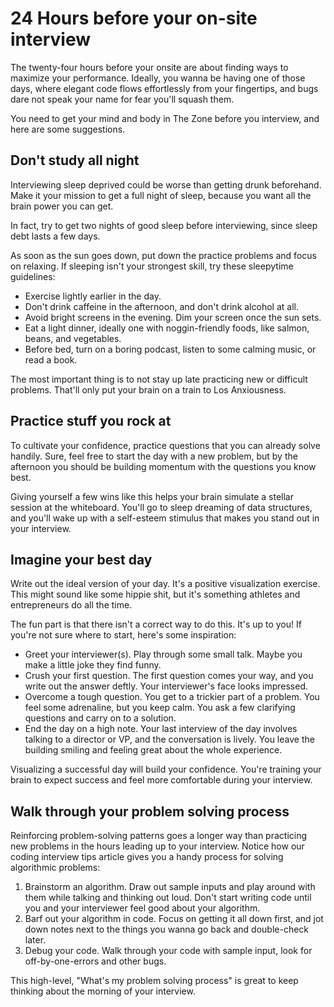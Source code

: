 # 24 Hours before your on-site interview

The twenty-four hours before your onsite are about finding ways to maximize your performance. Ideally, you wanna be 
having one of those days, where elegant code flows effortlessly from your fingertips, and bugs dare not speak your 
name for fear you'll squash them.

You need to get your mind and body in The Zone before you interview, and here are some suggestions.

## Don't study all night

Interviewing sleep deprived could be worse than getting drunk beforehand. Make it your mission to get a full night of 
sleep, because you want all the brain power you can get.

In fact, try to get two nights of good sleep before interviewing, since sleep debt lasts a few days.

As soon as the sun goes down, put down the practice problems and focus on relaxing. If sleeping isn't your strongest 
skill, try these sleepytime guidelines:
* Exercise lightly earlier in the day.
* Don't drink caffeine in the afternoon, and don't drink alcohol at all.
* Avoid bright screens in the evening. Dim your screen once the sun sets.
* Eat a light dinner, ideally one with noggin-friendly foods, like salmon, beans, and vegetables.
* Before bed, turn on a boring podcast, listen to some calming music, or read a book.

The most important thing is to not stay up late practicing new or difficult problems. That'll only put your brain on a 
train to Los Anxiousness. 

## Practice stuff you rock at

To cultivate your confidence, practice questions that you can already solve handily. Sure, feel free to start the day 
with a new problem, but by the afternoon you should be building momentum with the questions you know best.

Giving yourself a few wins like this helps your brain simulate a stellar session at the whiteboard. You'll go to sleep 
dreaming of data structures, and you'll wake up with a self-esteem stimulus that makes you stand out in your interview.

## Imagine your best day

Write out the ideal version of your day. It's a positive visualization exercise. This might sound like some hippie 
shit, but it's something athletes and entrepreneurs do all the time.

The fun part is that there isn't a correct way to do this. It's up to you! If you're not sure where to start, here's 
some inspiration:
* Greet your interviewer(s). Play through some small talk. Maybe you make a little joke they find funny.
* Crush your first question. The first question comes your way, and you write out the answer deftly. Your interviewer's 
face looks impressed.
* Overcome a tough question. You get to a trickier part of a problem. You feel some adrenaline, but you keep calm. You 
ask a few clarifying questions and carry on to a solution.
* End the day on a high note. Your last interview of the day involves talking to a director or VP, and the conversation 
is lively. You leave the building smiling and feeling great about the whole experience.

Visualizing a successful day will build your confidence. You're training your brain to expect success and feel more 
comfortable during your interview.

## Walk through your problem solving process

Reinforcing problem-solving patterns goes a longer way than practicing new problems in the hours leading up to your 
interview. Notice how our coding interview tips article gives you a handy process for solving algorithmic problems:

1. Brainstorm an algorithm. Draw out sample inputs and play around with them while talking and thinking out loud. Don't 
start writing code until you and your interviewer feel good about your algorithm.
2. Barf out your algorithm in code. Focus on getting it all down first, and jot down notes next to the things you wanna 
go back and double-check later.
3. Debug your code. Walk through your code with sample input, look for off-by-one-errors and other bugs.

This high-level, "What's my problem solving process" is great to keep thinking about the morning of your interview. 
